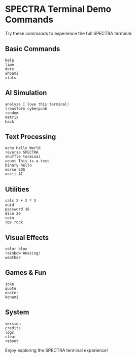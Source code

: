 # SPECTRA Terminal Demo Commands

Try these commands to experience the full SPECTRA terminal:

## Basic Commands
```
help
time
date
whoami
stats
```

## AI Simulation
```
analyze I love this terminal!
transform cyberpunk
random
matrix
hack
```

## Text Processing
```
echo Hello World
reverse SPECTRA
shuffle terminal
count This is a test
binary hello
morse SOS
ascii AI
```

## Utilities
```
calc 2 + 2 * 3
uuid
password 16
dice 20
coin
rps rock
```

## Visual Effects
```
color blue
rainbow Amazing!
weather
```

## Games & Fun
```
joke
quote
easter
konami
```

## System
```
version
credits
logs
clear
reboot
```

Enjoy exploring the SPECTRA terminal experience!
